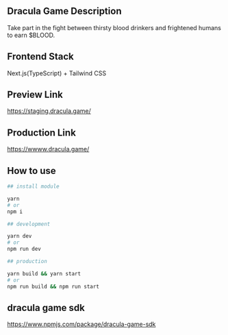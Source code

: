 ## Dracula Game Description

Take part in the fight between thirsty blood drinkers and frightened humans to earn $BLOOD.

## Frontend Stack

Next.js(TypeScript) + Tailwind CSS

## Preview Link

https://staging.dracula.game/

## Production Link

https://wwww.dracula.game/

## How to use

```bash
## install module

yarn
# or
npm i

## development

yarn dev
# or
npm run dev

## production

yarn build && yarn start
# or
npm run build && npm run start
```

## dracula game sdk

https://www.npmjs.com/package/dracula-game-sdk
